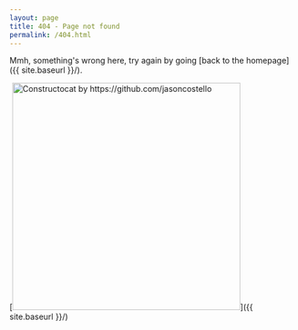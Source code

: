 ```yaml
---
layout: page
title: 404 - Page not found
permalink: /404.html
---
```


Mmh, something's wrong here, try again by going [back to the homepage]({{ site.baseurl }}/).

[<img src="{{ site.baseurl }}/images/404.jpg" alt="Constructocat by https://github.com/jasoncostello" style="width: 400px;"/>]({{ site.baseurl }}/)
